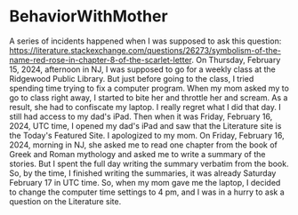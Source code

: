 # BehaviorWithMother

A series of incidents happened when I was supposed to ask this question: https://literature.stackexchange.com/questions/26273/symbolism-of-the-name-red-rose-in-chapter-8-of-the-scarlet-letter. On Thursday, February 15, 2024, afternoon in NJ, I was supposed to go for a weekly class at the Ridgewood Public Library. But just before going to the class, I tried spending time trying to fix a computer program. When my mom asked my to go to class right away, I started to bite her and throttle her and scream. As a result, she had to confiscate my laptop. I really regret what I did that day. I still had access to my dad's iPad. Then when it was Friday, February 16, 2024, UTC time, I opened my dad's iPad and saw that the Literature site is the Today's Featured Site. I apologized to my mom. On Friday, February 16, 2024, morning in NJ, she asked me to read one chapter from the book of Greek and Roman mythology and asked me to write a summary of the stories. But I spent the full day writing the summary verbatim from the book. So, by the time, I finished writing the summaries, it was already Saturday February 17 in UTC time. So, when my mom gave me the laptop, I decided to change the computer time settings to 4 pm, and I was in a hurry to ask a question on the Literature site.

